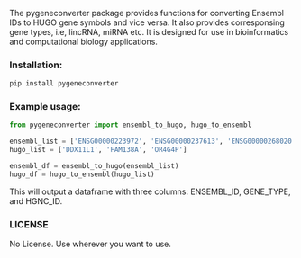 The pygeneconverter package provides functions for converting Ensembl IDs to HUGO gene symbols and vice versa. It also provides corresponsing gene types, i.e, lincRNA, miRNA etc. It is designed for use in bioinformatics and computational biology applications.

### Installation:

```bash
pip install pygeneconverter
```

### Example usage:

```python
from pygeneconverter import ensembl_to_hugo, hugo_to_ensembl

ensembl_list = ['ENSG00000223972', 'ENSG00000237613', 'ENSG00000268020']
hugo_list = ['DDX11L1', 'FAM138A', 'OR4G4P']

ensembl_df = ensembl_to_hugo(ensembl_list)
hugo_df = hugo_to_ensembl(hugo_list)
```
This will output a dataframe with three columns: ENSEMBL_ID, GENE_TYPE, and HGNC_ID.

### LICENSE
No License. Use wherever you want to use.

